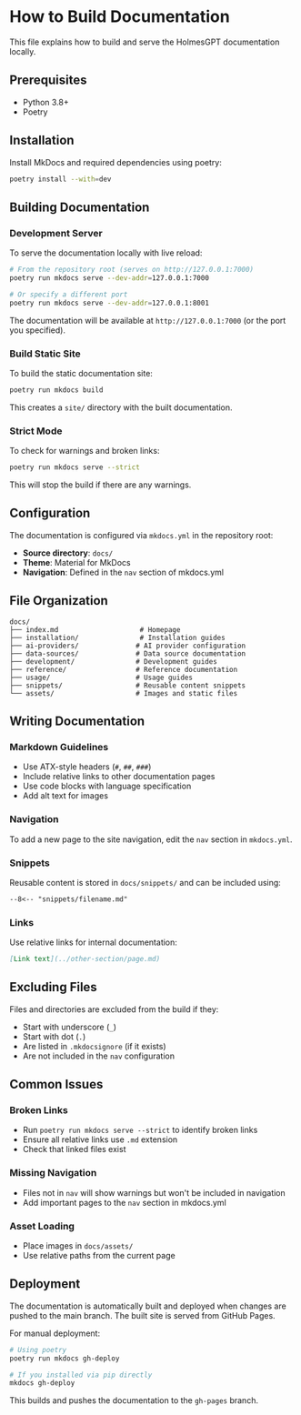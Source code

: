 # How to Build Documentation

This file explains how to build and serve the HolmesGPT documentation locally.

## Prerequisites

- Python 3.8+
- Poetry

## Installation

Install MkDocs and required dependencies using poetry:

```bash
poetry install --with=dev
```

## Building Documentation

### Development Server

To serve the documentation locally with live reload:

```bash
# From the repository root (serves on http://127.0.0.1:7000)
poetry run mkdocs serve --dev-addr=127.0.0.1:7000

# Or specify a different port
poetry run mkdocs serve --dev-addr=127.0.0.1:8001
```

The documentation will be available at `http://127.0.0.1:7000` (or the port you specified).

### Build Static Site

To build the static documentation site:

```bash
poetry run mkdocs build
```

This creates a `site/` directory with the built documentation.

### Strict Mode

To check for warnings and broken links:

```bash
poetry run mkdocs serve --strict
```

This will stop the build if there are any warnings.

## Configuration

The documentation is configured via `mkdocs.yml` in the repository root:

- **Source directory**: `docs/`
- **Theme**: Material for MkDocs
- **Navigation**: Defined in the `nav` section of mkdocs.yml

## File Organization

```
docs/
├── index.md                    # Homepage
├── installation/               # Installation guides
├── ai-providers/              # AI provider configuration
├── data-sources/              # Data source documentation
├── development/               # Development guides
├── reference/                 # Reference documentation
├── usage/                     # Usage guides
├── snippets/                  # Reusable content snippets
└── assets/                    # Images and static files
```

## Writing Documentation

### Markdown Guidelines

- Use ATX-style headers (`#`, `##`, `###`)
- Include relative links to other documentation pages
- Use code blocks with language specification
- Add alt text for images

### Navigation

To add a new page to the site navigation, edit the `nav` section in `mkdocs.yml`.

### Snippets

Reusable content is stored in `docs/snippets/` and can be included using:

```markdown
--8<-- "snippets/filename.md"
```

### Links

Use relative links for internal documentation:

```markdown
[Link text](../other-section/page.md)
```

## Excluding Files

Files and directories are excluded from the build if they:

- Start with underscore (`_`)
- Start with dot (`.`)
- Are listed in `.mkdocsignore` (if it exists)
- Are not included in the `nav` configuration

## Common Issues

### Broken Links
- Run `poetry run mkdocs serve --strict` to identify broken links
- Ensure all relative links use `.md` extension
- Check that linked files exist

### Missing Navigation
- Files not in `nav` will show warnings but won't be included in navigation
- Add important pages to the `nav` section in mkdocs.yml

### Asset Loading
- Place images in `docs/assets/`
- Use relative paths from the current page

## Deployment

The documentation is automatically built and deployed when changes are pushed to the main branch. The built site is served from GitHub Pages.

For manual deployment:

```bash
# Using poetry
poetry run mkdocs gh-deploy

# If you installed via pip directly
mkdocs gh-deploy
```

This builds and pushes the documentation to the `gh-pages` branch.

